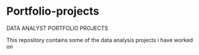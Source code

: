 # Portfolio-projects

DATA ANALYST PORTFOLIO PROJECTS 


This repository contains some of the data analysis projects i have worked on 


